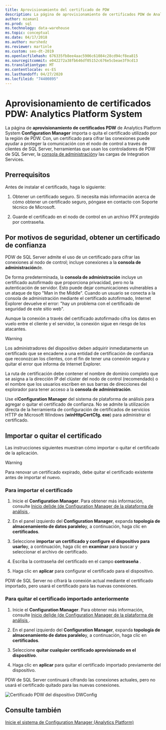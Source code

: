 ```yaml
---
title: Aprovisionamiento del certificado de PDW
description: La página de aprovisionamiento de certificados PDW de Analytics Platform System Configuration Manager importa o quita el certificado utilizado por la región de PDW.
author: mzaman1
ms.prod: sql
ms.technology: data-warehouse
ms.topic: conceptual
ms.date: 04/17/2018
ms.author: murshedz
ms.reviewer: martinle
ms.custom: seo-dt-2019
ms.openlocfilehash: 676335fb8ee4aac5906c61084c28cd94cf8ea815
ms.sourcegitcommit: e042272a38fb646df05152c676e5cbeae3f9cd13
ms.translationtype: MT
ms.contentlocale: es-ES
ms.lasthandoff: 04/27/2020
ms.locfileid: "74400895"
---
```

# <a name="pdw-certificate-provisioning---analytics-platform-system"></a>Aprovisionamiento de certificados PDW: Analytics Platform System
La página de **aprovisionamiento de certificados PDW** de Analytics Platform System **Configuration Manager** importa o quita el certificado utilizado por la región de PDW. Con, un certificado para cifrar las conexiones puede ayudar a proteger la comunicación con el nodo de control a través de clientes de SQL Server, herramientas que usan los controladores de PDW de SQL Server, la [consola de administración](monitor-the-appliance-by-using-the-admin-console.md)y las cargas de Integration Services.  
  
## <a name="prerequisites"></a>Prerrequisitos  
Antes de instalar el certificado, haga lo siguiente:  
  
1.  Obtener un certificado seguro. Si necesita más información acerca de cómo obtener un certificado seguro, póngase en contacto con Soporte técnico de Microsoft.  
  
2.  Guarde el certificado en el nodo de control en un archivo PFX protegido por contraseña.  
  
## <a name="for-security-reasons-obtain-a-trusted-certificate"></a>Por motivos de seguridad, obtener un certificado de confianza  
PDW de SQL Server admite el uso de un certificado para cifrar las conexiones al nodo de control; incluye conexiones a la **consola de administración**de.  
  
De forma predeterminada, la **consola de administración** incluye un certificado autofirmado que proporciona privacidad, pero no la autenticación de servidor. Esto puede dejar comunicaciones vulnerables a un ataque de tipo "Man in the Middle". Cuando un usuario se conecta a la consola de administración mediante el certificado autofirmado, Internet Explorer devuelve el error: "hay un problema con el certificado de seguridad de este sitio web".  
  
Aunque la conexión a través del certificado autofirmado cifra los datos en vuelo entre el cliente y el servidor, la conexión sigue en riesgo de los atacantes.  
  
> [!WARNING]  
> Los administradores del dispositivo deben adquirir inmediatamente un certificado que se encadene a una entidad de certificación de confianza que reconozcan los clientes, con el fin de tener una conexión segura y quitar el error que informa de Internet Explorer.  
  
La ruta de certificación debe contener el nombre de dominio completo que se asigna a la dirección IP del clúster del nodo de control (recomendado) o el nombre que los usuarios escriben en sus barras de direcciones del explorador para tener acceso a la **consola de administración**.  
  
Use el**Configuration Manager** del sistema de plataforma de análisis para agregar o quitar el certificado de confianza. No se admite la utilización directa de la herramienta de configuración de certificados de servicios HTTP de Microsoft Windows (**winHttpCertCfg. exe**) para administrar el certificado.  
  
## <a name="import-or-remove-the-certificate"></a>Importar o quitar el certificado  
Las instrucciones siguientes muestran cómo importar o quitar el certificado de la aplicación.

> [!WARNING]
> Para renovar un certificado expirado, debe quitar el certificado existente antes de importar el nuevo.
  
### <a name="to-import-the-certificate"></a>Para importar el certificado  
  
1.  Inicie el **Configuration Manager**. Para obtener más información, consulte [Inicio del&#41;de &#40;de Configuration Manager de la plataforma de análisis ](launch-the-configuration-manager.md).  
  
2.  En el panel izquierdo del **Configuration Manager**, expanda **topología de almacenamiento de datos paralelo**y, a continuación, haga clic en **certificados**.  
  
3.  Seleccione **importar un certificado y configure el dispositivo para usarlo**y, a continuación, haga clic en **examinar** para buscar y seleccionar el archivo de certificado.  
  
4.  Escriba la contraseña del certificado en el campo **contraseña** .  
  
5.  Haga clic en **aplicar** para configurar el certificado para el dispositivo.  
  
PDW de SQL Server no cifrará la conexión actual mediante el certificado importado, pero usará el certificado para las nuevas conexiones.  
  
### <a name="to-remove-the-previously-imported-certificate"></a>Para quitar el certificado importado anteriormente  
  
1.  Inicie el **Configuration Manager**. Para obtener más información, consulte [Inicio del&#41;de &#40;de Configuration Manager de la plataforma de análisis ](launch-the-configuration-manager.md).  
  
2.  En el panel izquierdo del **Configuration Manager**, expanda **topología de almacenamiento de datos paralelo**y, a continuación, haga clic en **certificados**.  
  
3.  Seleccione **quitar cualquier certificado aprovisionado en el dispositivo**.  
  
4.  Haga clic en **aplicar** para quitar el certificado importado previamente del dispositivo.  
  
PDW de SQL Server continuará cifrando las conexiones actuales, pero no usará el certificado quitado para las nuevas conexiones.  
  
![Certificado PDW del dispositivo DWConfig](./media/pdw-certificate-provisioning/SQL_Server_PDW_DWConfig_ApplPDWCert.png "SQL_Server_PDW_DWConfig_ApplPDWCert")  
  
## <a name="see-also"></a>Consulte también  
[Inicie el sistema de Configuration Manager &#40;Analytics Platform&#41;](launch-the-configuration-manager.md)  
<!-- MISSING LINKS [HDInsight Certificate Provisioning &#40;Analytics Platform System&#41;](hdinsight-certificate-provisioning.md)  -->  
  
